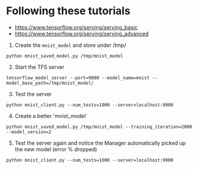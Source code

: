 # Following these tutorials 
* https://www.tensorflow.org/serving/serving_basic
* https://www.tensorflow.org/serving/serving_advanced


1. Create the `mnist_model` and store under /tmp/
```
python mnist_saved_model.py /tmp/mnist_model
```

2. Start the TFS server

```
tensorflow_model_server --port=9000 --model_name=mnist --model_base_path=/tmp/mnist_model/
```

3. Test the server
```
python mnist_client.py --num_tests=1000 --server=localhost:9000
```

4. Create a better 'mnist_model`
```
python mnist_saved_model.py /tmp/mnist_model --training_iteration=2000 --model_version=2
```

5.  Test the server again and notice the Manager automatically picked up the new model (error % dropped)
```
python mnist_client.py --num_tests=1000 --server=localhost:9000
```